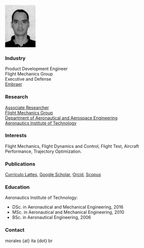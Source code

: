 <img src="/assets/images/foto-RG-CPF-Mauricio-Morales-atual-P&B.jpg" width="100">

### Industry
Product Development Engineer  
Flight Mechanics Group  
Executive and Defense  
[Embraer](www.embraer.com)

### Research 
[Associate Researcher](http://www.ita.br/~mauriciomorales)  
[Flight Mechanics Group](https://sites.google.com/view/labnewconcepts/flight-physics)  
[Department of Aeronautical and Aerospace Engineering](http://www.ita.br/aer)  
[Aeronautics Institute of Technology](http://www.ita.br)

### Interests
Flight Mechanics, Flight Dynamics and Control, Flight Test, Aircraft Performance, Trajectory Optimization.

### Publications
[Currículo Lattes](http://lattes.cnpq.br/9213259689156118), [Google Scholar](https://scholar.google.com/citations?user=syECR14AAAAJ&hl), [Orcid](https://orcid.org/0000-0002-2911-9238), [Scopus](https://www.scopus.com/authid/detail.uri?authorId=57191905807)

### Education
Aeronautics Institute of Technology:
- DSc. in Aeronautical and Mechanical Engineering, 2016
- MSc. in Aeronautical and Mechanical Engineering, 2010
- BSc. in Aeronautical Engineering, 2006

### Contact
morales {at} ita {dot} br
